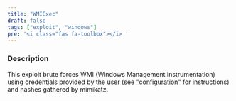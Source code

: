 ```yaml
---
title: "WMIExec"
draft: false
tags: ["exploit", "windows"]
pre: '<i class="fas fa-toolbox"></i> '
---
```

### Description

This exploit brute forces WMI (Windows Management Instrumentation) using credentials provided by the user (see ["configuration"](/usage/configuration) for instructions) and hashes gathered by mimikatz.
